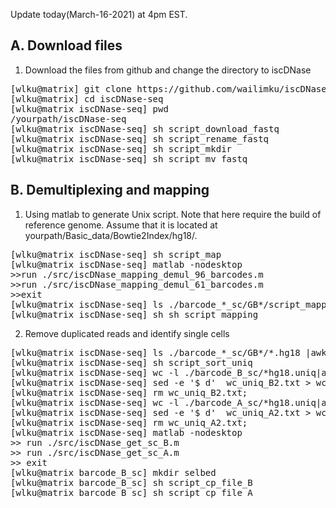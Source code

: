 Update today(March-16-2021) at 4pm EST.

A. Download files
--------------------------------------

1. Download the files from github and change the directory to iscDNase

<pre>
[wlku@matrix] git clone https://github.com/wailimku/iscDNase-seq.git
[wlku@matrix] cd iscDNase-seq
[wlku@matrix iscDNase-seq] pwd
/yourpath/iscDNase-seq
[wlku@matrix iscDNase-seq] sh script_download_fastq
[wlku@matrix iscDNase-seq] sh script_rename_fastq
[wlku@matrix iscDNase-seq] sh script_mkdir
[wlku@matrix iscDNase-seq] sh script_mv_fastq
</pre>

B. Demultiplexing and mapping 
--------------------------------------

1. Using matlab to generate Unix script. Note that here require the build of reference genome. Assume that it is located at yourpath/Basic_data/Bowtie2Index/hg18/.

<pre>
[wlku@matrix iscDNase-seq] sh script_map
[wlku@matrix iscDNase-seq] matlab -nodesktop
>>run ./src/iscDNase_mapping_demul_96_barcodes.m
>>run ./src/iscDNase_mapping_demul_61_barcodes.m
>>exit
[wlku@matrix iscDNase-seq] ls ./barcode_*_sc/GB*/script_mapping|awk '{print "sh "$1}'>sh_script_mapping
[wlku@matrix iscDNase-seq] sh sh_script_mapping
</pre>

2. Remove duplicated reads and identify single cells
<pre>
[wlku@matrix iscDNase-seq] ls ./barcode_*_sc/GB*/*.hg18 |awk '{print "sort -u -k1,1 -k2,2 -k3,3 "$1" > "$1".uniq &" }'>script_sort_uniq
[wlku@matrix iscDNase-seq] sh script_sort_uniq
[wlku@matrix iscDNase-seq] wc -l ./barcode_B_sc/*hg18.uniq|awk ''{print $1"\t"$2}''>wc_uniq_B2.txt'
[wlku@matrix iscDNase-seq] sed -e '$ d'  wc_uniq_B2.txt > wc_uniq_B.txt'
[wlku@matrix iscDNase-seq] rm wc_uniq_B2.txt;
[wlku@matrix iscDNase-seq] wc -l ./barcode_A_sc/*hg18.uniq|awk ''{print $1"\t"$2}''>wc_uniq_A2.txt'
[wlku@matrix iscDNase-seq] sed -e '$ d'  wc_uniq_A2.txt > wc_uniq_A.txt'
[wlku@matrix iscDNase-seq] rm wc_uniq_A2.txt;
[wlku@matrix iscDNase-seq] matlab -nodesktop
>> run ./src/iscDNase_get_sc_B.m
>> run ./src/iscDNase_get_sc_A.m
>> exit
[wlku@matrix barcode_B_sc] mkdir selbed
[wlku@matrix barcode_B_sc] sh script_cp_file_B
[wlku@matrix barcode_B_sc] sh script_cp_file_A
</pre>

</pre>
